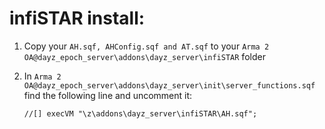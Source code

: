 # infiSTAR install:

1. Copy your <code>AH.sqf, AHConfig.sqf and AT.sqf</code> to your <code>Arma 2 OA\@dayz_epoch_server\addons\dayz_server\infiSTAR</code> folder

2. In <code>Arma 2 OA\@dayz_epoch_server\addons\dayz_server\init\server_functions.sqf</code> find the following line and uncomment it:
	```sqf
	//[] execVM "\z\addons\dayz_server\infiSTAR\AH.sqf";
	```